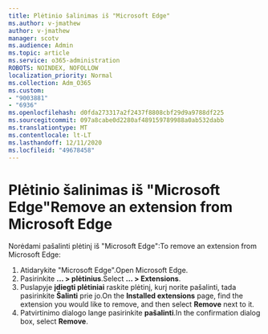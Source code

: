 ```yaml
---
title: Plėtinio šalinimas iš "Microsoft Edge"
ms.author: v-jmathew
author: v-jmathew
manager: scotv
ms.audience: Admin
ms.topic: article
ms.service: o365-administration
ROBOTS: NOINDEX, NOFOLLOW
localization_priority: Normal
ms.collection: Adm_O365
ms.custom:
- "9003881"
- "6936"
ms.openlocfilehash: d0fda273317a2f2437f8808cbf29d9a9788df225
ms.sourcegitcommit: 097a8cabe0d2280af489159789988a0ab532dabb
ms.translationtype: MT
ms.contentlocale: lt-LT
ms.lasthandoff: 12/11/2020
ms.locfileid: "49678458"
---
```

# <a name="remove-an-extension-from-microsoft-edge"></a><span data-ttu-id="c0ead-102">Plėtinio šalinimas iš "Microsoft Edge"</span><span class="sxs-lookup"><span data-stu-id="c0ead-102">Remove an extension from Microsoft Edge</span></span>

<span data-ttu-id="c0ead-103">Norėdami pašalinti plėtinį iš "Microsoft Edge":</span><span class="sxs-lookup"><span data-stu-id="c0ead-103">To remove an extension from Microsoft Edge:</span></span>

1. <span data-ttu-id="c0ead-104">Atidarykite "Microsoft Edge".</span><span class="sxs-lookup"><span data-stu-id="c0ead-104">Open Microsoft Edge.</span></span>
2. <span data-ttu-id="c0ead-105">Pasirinkite **... > plėtinius**.</span><span class="sxs-lookup"><span data-stu-id="c0ead-105">Select **... > Extensions**.</span></span>
3. <span data-ttu-id="c0ead-106">Puslapyje **įdiegti plėtiniai** raskite plėtinį, kurį norite pašalinti, tada pasirinkite **Šalinti** prie jo.</span><span class="sxs-lookup"><span data-stu-id="c0ead-106">On the **Installed extensions** page, find the extension you would like to remove, and then select **Remove** next to it.</span></span>
4. <span data-ttu-id="c0ead-107">Patvirtinimo dialogo lange pasirinkite **pašalinti**.</span><span class="sxs-lookup"><span data-stu-id="c0ead-107">In the confirmation dialog box, select **Remove**.</span></span>
